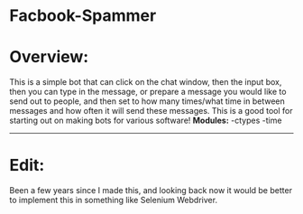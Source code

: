 # Facbook-Spammer

<h1>Overview:</h1>
This is a simple bot that can click on the chat window, then the input box, then you can type in the message, or prepare a message you would like to send out to people, and then set to how many times/what time in between messages and how often it will send these messages. This is a good tool for starting out on making bots for various software!

</h3><b>Modules:</b></h3>
-ctypes
-time

<hr/>

<h1>Edit:</h1>
Been a few years since I made this, and looking back now it would be better to implement this in something like Selenium Webdriver.
